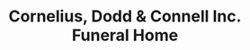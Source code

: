 ---
title: "Cornelius, Dodd & Connell Inc. Funeral Home"
url: /middletown/cornelius-dodd-and-connell-inc-funeral-home/
shop: funeral directors
---